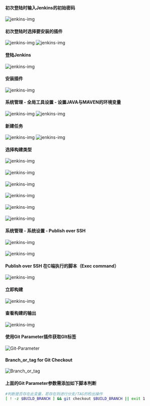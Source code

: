 #### 初次登陆时输入Jenkins的初始密码
![jenkins-img](资料/Images/00输入初始密码.png)
#### 初次登陆时选择要安装的插件
![jenkins-img](资料/Images/01.png)
![jenkins-img](资料/Images/02选择需要的插件.png)
#### 登陆Jenkins
![jenkins-img](资料/Images/03登陆.png)
#### 安装插件
![jenkins-img](资料/Images/08安装插件.png)
#### 系统管理 - 全局工具设置 - 设置JAVA与MAVEN的环境变量
![jenkins-img](资料/Images/04全局工具设置.png)
![jenkins-img](资料/Images/05在全局中设置JDK和MAVEN的变量.png)
#### 新建任务
![jenkins-img](资料/Images/06新建任务.png)
![jenkins-img](资料/Images/07选择风格.png)
#### 选择构建类型
![jenkins-img](资料/Images/09选择构建类型.png)
#### 
![jenkins-img](资料/Images/10构建流程01.png)
#### 
![jenkins-img](资料/Images/10构建流程02.png)
#### 
![jenkins-img](资料/Images/10构建流程03.png)
#### 
![jenkins-img](资料/Images/10构建流程04.png)
#### 
![jenkins-img](资料/Images/10构建流程05.png)
#### 系统管理 - 系统设置 - Publish over SSH
![jenkins-img](资料/Images/10构建流程06SSH01构建设置.png)
#### 
![jenkins-img](资料/Images/10构建流程06SSH02系统设置.png)
#### Publish over SSH 在C端执行的脚本（Exec command）
![jenkins-img](资料/Images/10构建流程06SSH03执行的脚本内容.png)
#### 立即构建
![jenkins-img](资料/Images/11立即构建.png)
#### 查看构建的输出
![jenkins-img](资料/Images/12构建输出.png)
#### 使用Git Parameter插件获取GIt标签
![Git-Parameter](资料/Images/GitParameter.gif)
#### Branch_or_tag for Git Checkout
![Branch_or_tag](资料/Images/Branch_or_tag.png)
#### 上面的Git Parameter参数需添加如下脚本判断
```bash
#判断是否存在此变量，若存在则进行分支/TAG的检出操作
[ ! -z $BUILD_BRANCH ] && git checkout $BUILD_BRANCH || exit 1
```